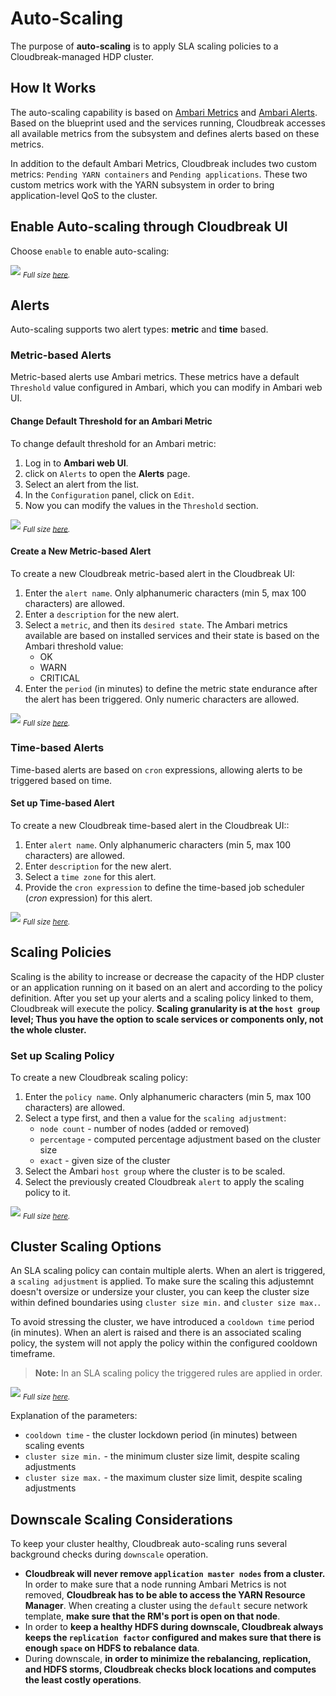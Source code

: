 # Auto-Scaling

The purpose of **auto-scaling** is to apply SLA scaling policies to a Cloudbreak-managed HDP cluster.

## How It Works

The auto-scaling capability is based on [Ambari Metrics](https://cwiki.apache.org/confluence/display/AMBARI/Metrics) and [Ambari Alerts](https://cwiki.apache.org/confluence/display/AMBARI/Alerts). Based on the blueprint
used and the services running, Cloudbreak accesses all available metrics from the subsystem and defines alerts based on these metrics.

In addition to the default Ambari Metrics, Cloudbreak includes two custom metrics: `Pending YARN containers` and `Pending applications`. These two custom metrics work with the YARN subsystem in order to bring application-level QoS to the cluster.

## Enable Auto-scaling through Cloudbreak UI 

Choose `enable` to enable auto-scaling:

![](/images/enable_periscope_v2.png)
<sub>*Full size [here](/images/enable_periscope_v2.png).*</sub>

## Alerts

Auto-scaling supports two alert types: **metric** and **time** based.

### Metric-based Alerts

Metric-based alerts use Ambari metrics. These metrics have a default `Threshold` value configured in Ambari, which you can modify in Ambari web UI.

#### Change Default Threshold for an Ambari Metric

To change default threshold for an Ambari metric:

1. Log in to **Ambari web UI**. 
2. click on `Alerts` to open the **Alerts** page. 
3. Select an alert from the list. 
4. In the `Configuration` panel, click on `Edit`. 
5. Now you can modify the values in the `Threshold` section. 

![](/images/ambari_threshold_v2.png)
<sub>*Full size [here](/images/ambari_threshold_v2.png).*</sub>

#### Create a New Metric-based Alert

To create a new Cloudbreak metric-based alert in the Cloudbreak UI:

1. Enter the `alert name`. Only alphanumeric characters (min 5, max 100 characters) are allowed.
2. Enter a `description` for the new alert.
3. Select a `metric`, and then its `desired state`. The Ambari metrics available are based on installed services and their state is based on the Ambari threshold value:
    * OK
    * WARN 
    * CRITICAL 
4. Enter the `period` (in minutes) to define the metric state endurance after the alert has been triggered. Only numeric characters are allowed.

![](/images/metric_alert_v2.png)
<sub>*Full size [here](/images/metric_alert_v2.png).*</sub>

### Time-based Alerts

Time-based alerts are based on `cron` expressions, allowing alerts to be triggered based on time.

#### Set up Time-based Alert

To create a new Cloudbreak time-based alert in the Cloudbreak UI::

1. Enter `alert name`. Only alphanumeric characters (min 5, max 100 characters) are allowed.
2. Enter `description` for the new alert.
3. Select a `time zone` for this alert.
4. Provide the `cron expression` to define the time-based job scheduler (*cron* expression) for this alert.

![](/images/time_alert_v2.png)
<sub>*Full size [here](/images/time_alert_v2.png).*</sub>

## Scaling Policies

Scaling is the ability to increase or decrease the capacity of the HDP cluster or an application running on it based on an alert and according to the policy definition. After you set up your alerts and a scaling policy linked to them, Cloudbreak will execute the policy. **Scaling granularity is at the `host group` level; Thus you have the option to scale services or components only, not the whole cluster.**

### Set up Scaling Policy

To create a new Cloudbreak scaling policy:

1. Enter the `policy name`. Only alphanumeric characters (min 5, max 100 characters) are allowed.
2. Select a type first, and then a value for the `scaling adjustment`:
    * `node count` - number of nodes (added or removed)
    * `percentage` - computed percentage adjustment based on the cluster size
    * `exact` - given size of the cluster
3. Select the Ambari `host group` where the cluster is to be scaled.
4. Select the previously created Cloudbreak `alert` to apply the scaling policy to it.

![](/images/policy_v2.png)
<sub>*Full size [here](/images/policy_v2.png).*</sub>

## Cluster Scaling Options

An SLA scaling policy can contain multiple alerts. When an alert is triggered, a `scaling adjustment` is applied. To make sure the scaling this adjustemnt doesn't oversize or undersize your cluster, you can keep the cluster size within defined boundaries using `cluster size min.` and `cluster size max.`.

To avoid stressing the cluster, we have introduced a `cooldown time` period (in minutes). When an alert is raised and there is an associated scaling policy, the system will not apply the policy within the configured cooldown timeframe.

> **Note:** In an SLA scaling policy the triggered rules are applied in order.

![](/images/scaling_config_v2.png)
<sub>*Full size [here](/images/scaling_config_v2.png).*</sub>

Explanation of the parameters:

* `cooldown time` - the cluster lockdown period (in minutes) between scaling events
* `cluster size min.` - the minimum cluster size limit, despite scaling adjustments
* `cluster size max.` - the maximum cluster size limit, despite scaling adjustments


## Downscale Scaling Considerations

To keep your cluster healthy, Cloudbreak auto-scaling runs several background checks during `downscale` operation.

* **Cloudbreak will never remove `application master nodes` from a cluster.** In order to make sure that a node running Ambari Metrics is not 
removed, **Cloudbreak has to be able to access the YARN Resource Manager**. When creating a cluster using the 
`default` secure network template, **make sure that the RM's port is open on that node**.
* In order to **keep a healthy HDFS during downscale, Cloudbreak always keeps the `replication factor` configured and makes sure that there is enough `space` on HDFS to rebalance data**.
* During downscale, **in order to minimize the rebalancing, replication, and HDFS storms, Cloudbreak checks block locations 
and computes the least costly operations**.
